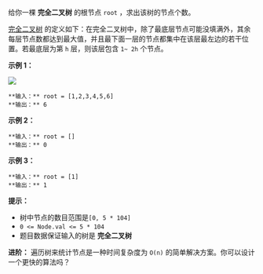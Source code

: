 给你一棵 **完全二叉树** 的根节点 `root` ，求出该树的节点个数。

[完全二叉树](https://baike.baidu.com/item/%E5%AE%8C%E5%85%A8%E4%BA%8C%E5%8F%89%E6%A0%91/7773232?fr=aladdin)
的定义如下：在完全二叉树中，除了最底层节点可能没填满外，其余每层节点数都达到最大值，并且最下面一层的节点都集中在该层最左边的若干位置。若最底层为第 `h`
层，则该层包含 `1~ 2h` 个节点。

**示例 1：**

![](https://assets.leetcode.com/uploads/2021/01/14/complete.jpg)

    
    
    **输入：** root = [1,2,3,4,5,6]
    **输出：** 6
    

**示例 2：**

    
    
    **输入：** root = []
    **输出：** 0
    

**示例 3：**

    
    
    **输入：** root = [1]
    **输出：** 1
    

**提示：**

  * 树中节点的数目范围是`[0, 5 * 104]`
  * `0 <= Node.val <= 5 * 104`
  * 题目数据保证输入的树是 **完全二叉树**

**进阶：** 遍历树来统计节点是一种时间复杂度为 `O(n)` 的简单解决方案。你可以设计一个更快的算法吗？

